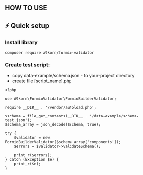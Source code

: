 ## HOW TO USE

## ⚡ Quick setup ##

### Install library ###
```composer require a9korn/formio-validator```

### Create test script: ###

- copy data-example/schema.json - to your-project directory
- create file [script_name].php
```
<?php

use A9korn\FormioValidator\FormioBuilderValidator;

require __DIR__ . '/vendor/autoload.php';

$schema = file_get_contents(__DIR__ . '/data-example/schema-test.json');
$schema_array = json_decode($schema, true);

try {
    $validator = new FormioBuilderValidator($schema_array['components']);
    $errors = $validator->validateSchema();

    print_r($errors);
} catch (Exception $e) {
    print_r($e);
}

```
